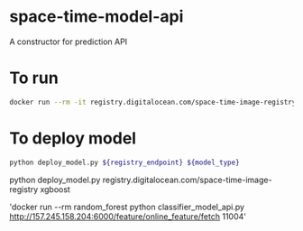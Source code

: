 # space-time-model-api
A constructor for prediction API

# To run
```bash
docker run --rm -it registry.digitalocean.com/space-time-image-registry/catboost ${feast_endpoint} ${entity}
```

# To deploy model
```bash
python deploy_model.py ${registry_endpoint} ${model_type}
```
python deploy_model.py registry.digitalocean.com/space-time-image-registry xgboost

'docker run --rm random_forest python classifier_model_api.py http://157.245.158.204:6000/feature/online_feature/fetch 11004'